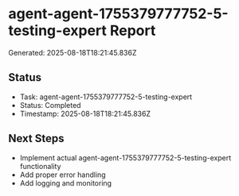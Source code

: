 # agent-agent-1755379777752-5-testing-expert Report

Generated: 2025-08-18T18:21:45.836Z

## Status
- Task: agent-agent-1755379777752-5-testing-expert
- Status: Completed
- Timestamp: 2025-08-18T18:21:45.836Z

## Next Steps
- Implement actual agent-agent-1755379777752-5-testing-expert functionality
- Add proper error handling
- Add logging and monitoring

